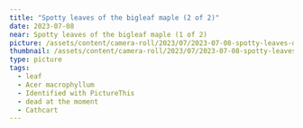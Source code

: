 ```yaml
---
title: "Spotty leaves of the bigleaf maple (2 of 2)"
date: 2023-07-08
near: Spotty leaves of the bigleaf maple (1 of 2)
picture: /assets/content/camera-roll/2023/07/2023-07-08-spotty-leaves-of-the-bigleaf-maple-2/20230709_012407312_iOS.jpg
thumbnail: /assets/content/camera-roll/2023/07/2023-07-08-spotty-leaves-of-the-bigleaf-maple-2/20230709_012407312_iOS-thumbnail.jpg
type: picture
tags:
  - leaf
  - Acer macrophyllum
  - Identified with PictureThis
  - dead at the moment
  - Cathcart
---
```

